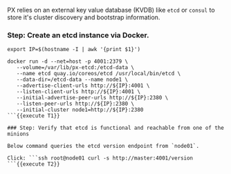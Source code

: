 PX relies on an external key value database (KVDB) like `etcd` or `consul` to store it's cluster discovery and bootstrap information.

### Step: Create an etcd instance via Docker.

```
export IP=$(hostname -I | awk '{print $1}')

docker run -d --net=host -p 4001:2379 \
   --volume=/var/lib/px-etcd:/etcd-data \
   --name etcd quay.io/coreos/etcd /usr/local/bin/etcd \
   --data-dir=/etcd-data --name node1 \
   --advertise-client-urls http://${IP}:4001 \
   --listen-client-urls http://${IP}:4001 \
   --initial-advertise-peer-urls http://${IP}:2380 \
   --listen-peer-urls http://${IP}:2380 \
   --initial-cluster node1=http://${IP}:2380
```{{execute T1}}

### Step: Verify that etcd is functional and reachable from one of the minions

Below command queries the etcd version endpoint from `node01`.

Click: ```ssh root@node01 curl -s http://master:4001/version
```{{execute T2}}
